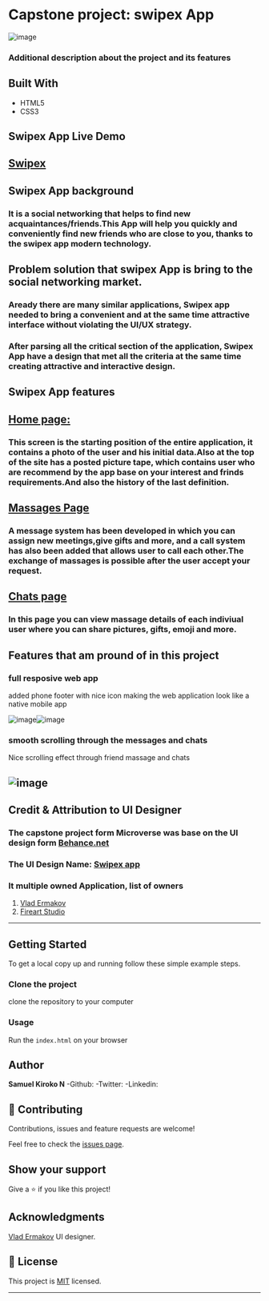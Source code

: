 # Capstone project: swipex App

![image](https://user-images.githubusercontent.com/43377799/73137663-a7da4780-406b-11ea-9541-36182c88600e.png)

### Additional description about the project and its features

## Built With

- HTML5
- CSS3

## Swipex App Live Demo

## [Swipex](https://swipex-app.netlify.com/?_ga=2.200980590.1755618137.1580053045-1733107789.1568969642)

## Swipex App background

### It is a social networking that helps to find new acquaintances/friends.This App will help you quickly and conveniently find new friends who are close to you, thanks to the swipex app modern technology.

## Problem solution that swipex App is bring to the social networking market.

### Aready there are many similar applications, Swipex app needed to bring a convenient and at the same time attractive interface without violating the UI/UX strategy.

### After parsing all the critical section of the application, Swipex App have a design that met all the criteria at the same time creating attractive and interactive design.

## Swipex App features

## [Home page:](https://swipex-app.netlify.com/index.html)

### This screen is the starting position of the entire application, it contains a photo of the user and his initial data.Also at the top of the site has a posted picture tape, which contains user who are recommend by the app base on your interest and frinds requirements.And also the history of the last definition.

## [Massages Page](https://swipex-app.netlify.com/messages.html)

### A message system has been developed in which you can assign new meetings,give gifts and more, and a call system has also been added that allows user to call each other.The exchange of massages is possible after the user accept your request.

## [Chats page](https://swipex-app.netlify.com/chats.html)

### In this page you can view massage details of each indiviual user where you can share pictures, gifts, emoji and more.

## Features that am pround of in this project

### full resposive web app

added phone footer with nice icon making the web application look like a native mobile app

![image](https://user-images.githubusercontent.com/43377799/73140170-e29da900-4086-11ea-9885-67ed9dfc12d4.png)![image](https://user-images.githubusercontent.com/43377799/73140197-27294480-4087-11ea-9234-9a0e1f0b0c9a.png)

### smooth scrolling through the messages and chats

Nice scrolling effect through friend massage and chats

## ![image](https://user-images.githubusercontent.com/43377799/73140242-e120b080-4087-11ea-9bc1-4671dbe94174.png)

## Credit & Attribution to UI Designer

### The capstone project form Microverse was base on the UI design form [Behance.net](https://www.behance.net/gallery/70285515/Swipex-This-application-for-dating)

### The UI Design Name: [Swipex app](https://www.behance.net/gallery/70285515/Swipex-This-application-for-dating)

### It multiple owned Application, list of owners

1. [Vlad Ermakov](https://www.behance.net/ermalength)
2. [Fireart Studio](https://www.behance.net/fireart)

---

## Getting Started

To get a local copy up and running follow these simple example steps.

### Clone the project

clone the repository to your computer

### Usage

Run the `index.html` on your browser

## Author

**Samuel Kiroko N**
-Github:[](https://github.com/Samkiroko)
-Twitter: [](https://twitter.com/kirokonjenga)
-Linkedin: [](https://www.linkedin.com/in/samuel-kiroko/)

## 🤝 Contributing

Contributions, issues and feature requests are welcome!

Feel free to check the [issues page](https://github.com/Samkiroko/swipex-project/issues).

## Show your support

Give a ⭐️ if you like this project!

## Acknowledgments

[Vlad Ermakov](https://www.behance.net/ermalength) UI designer.

## 📝 License

This project is [MIT](lic.url) licensed.

---

